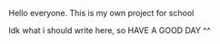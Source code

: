 Hello everyone.
This is my own project for school

Idk what i should write here, so HAVE A GOOD DAY ^^
